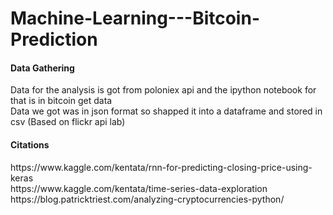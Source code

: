 # Machine-Learning---Bitcoin-Prediction
<h4> Data Gathering </h4>
Data for the analysis is got from poloniex api and the ipython notebook for that is in bitcoin get data
<br>
Data we got was in json format so shapped it into a dataframe and stored in csv
(Based on flickr api lab)
<br>
<h4> Citations </h4>
https://www.kaggle.com/kentata/rnn-for-predicting-closing-price-using-keras
<br>
https://www.kaggle.com/kentata/time-series-data-exploration
<br>
https://blog.patricktriest.com/analyzing-cryptocurrencies-python/

